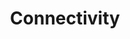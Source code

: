 ---
title: Connectivity
description: Guides explaining how to manage with the different Networking features available in the platform.
weight: 30
aliases:
  - /getting-started/connectivity
  - /vintage/getting-started/connectivity
menu:
  principal:
    parent: tutorials
    identifier: tutorials-connectivity
last_review_date: 2025-09-02
owner:
  - https://github.com/orgs/giantswarm/teams/team-cabbage
user_questions:
  - How can I connect my applications to the internet?
  - How can I limit access to my applications?
---